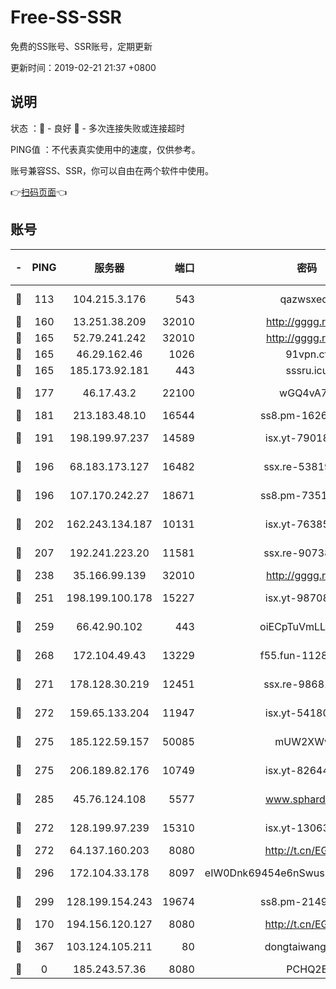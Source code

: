 # Free-SS-SSR

免费的SS账号、SSR账号，定期更新

更新时间：2019-02-21 21:37 +0800

## 说明

状态     ：🙂 - 良好 🙁 - 多次连接失败或连接超时

PING值   ：不代表真实使用中的速度，仅供参考。

账号兼容SS、SSR，你可以自由在两个软件中使用。

👉[扫码页面](https://liesauer.github.io/free-ss-ssr.github.io/)👈

## 账号

|-|PING|服务器|端口|密码|加密方式|区域|
|:----:|:----:|:-----:|-----:|:----:|:----:|:----:|
|🙂|113|104.215.3.176|543|qazwsxedc|aes-256-gcm|JP|
|🙂|160|13.251.38.209|32010|http://gggg.rocks|chacha20|SG|
|🙂|165|52.79.241.242|32010|http://gggg.rocks|chacha20|KR|
|🙂|165|46.29.162.46|1026|91vpn.cf|rc4-md5|RU|
|🙂|165|185.173.92.181|443|sssru.icu|rc4-md5|RU|
|🙂|177|46.17.43.2|22100|wGQ4vA7D|aes-256-gcm|RU|
|🙂|181|213.183.48.10|16544|ss8.pm-16263031|rc4-md5|RU|
|🙂|191|198.199.97.237|14589|isx.yt-79018658|aes-256-cfb|US|
|🙂|196|68.183.173.127|16482|ssx.re-53819534|aes-256-cfb|US|
|🙂|196|107.170.242.27|18671|ss8.pm-73518154|aes-256-cfb|US|
|🙂|202|162.243.134.187|10131|isx.yt-76385286|aes-256-cfb|US|
|🙂|207|192.241.223.20|11581|ssx.re-90738026|aes-256-cfb|US|
|🙂|238|35.166.99.139|32010|http://gggg.rocks|chacha20|US|
|🙂|251|198.199.100.178|15227|isx.yt-98708558|aes-256-cfb|US|
|🙂|259|66.42.90.102|443|oiECpTuVmLLxk4Ts|aes-256-cfb|US|
|🙂|268|172.104.49.43|13229|f55.fun-11286035|aes-256-cfb|SG|
|🙂|271|178.128.30.219|12451|ssx.re-98681435|aes-256-cfb|SG|
|🙂|272|159.65.133.204|11947|isx.yt-54180036|aes-256-cfb|SG|
|🙂|275|185.122.59.157|50085|mUW2XWw8|aes-256-cfb|GB|
|🙂|275|206.189.82.176|10749|isx.yt-82644423|aes-256-cfb|SG|
|🙂|285|45.76.124.108|5577|www.sphard.com|aes-256-cfb|AU|
|🙂|272|128.199.97.239|15310|isx.yt-13063955|aes-256-cfb|SG|
|🙂|272|64.137.160.203|8080|http://t.cn/EGJIyrl|rc4-md5|CA|
|🙂|296|172.104.33.178|8097|eIW0Dnk69454e6nSwuspv9DmS201tQ0D|aes-256-cfb|SG|
|🙂|299|128.199.154.243|19674|ss8.pm-21493386|aes-256-cfb|SG|
|🙁|170|194.156.120.127|8080|http://t.cn/EGJIyrl|rc4-md5|RU|
|🙁|367|103.124.105.211|80|dongtaiwang.com|aes-256-cfb|US|
|🙁|0|185.243.57.36|8080|PCHQ2E|rc4-md5|US|
